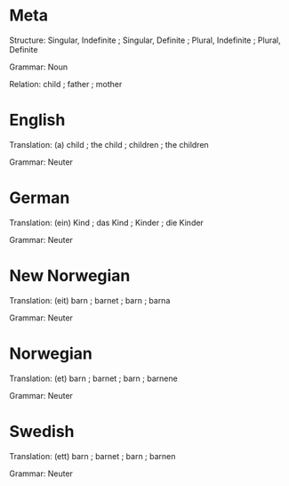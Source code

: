 Meta
====

Structure: Singular, Indefinite ; Singular, Definite ; Plural, Indefinite ; Plural, Definite

Grammar:   Noun

Relation:  child ; father ; mother



English
=======

Translation: (a) child ; the child ; children ; the children

Grammar:     Neuter



German
======

Translation: (ein) Kind ; das Kind ; Kinder ; die Kinder

Grammar:     Neuter



New Norwegian
=============

Translation: (eit) barn ; barnet ; barn ; barna

Grammar:     Neuter



Norwegian
=========

Translation: (et) barn ; barnet ; barn ; barnene

Grammar:     Neuter



Swedish
=======

Translation: (ett) barn ; barnet ; barn ; barnen

Grammar:     Neuter
